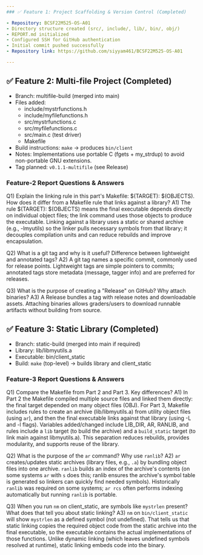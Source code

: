 ```yaml
---
### ✅ Feature 1: Project Scaffolding & Version Control (Completed)

- Repository: BCSF22M525-OS-A01
- Directory structure created (src/, include/, lib/, bin/, obj/)
- REPORT.md initialized
- Configured SSH for GitHub authentication
- Initial commit pushed successfully
- Repository link: https://github.com/siyyam461/BCSF22M525-OS-A01

---
```


## ✅ Feature 2: Multi-file Project (Completed)

- Branch: multifile-build (merged into main)
- Files added:
  - include/mystrfunctions.h
  - include/myfilefunctions.h
  - src/mystrfunctions.c
  - src/myfilefunctions.c
  - src/main.c (test driver)
  - Makefile
- Build instructions: `make` → produces `bin/client`
- Notes: Implementations use portable C (fgets + my_strdup) to avoid non-portable GNU extensions.
- Tag planned: `v0.1.1-multifile` (see Release)


### Feature-2 Report Questions & Answers

Q1) Explain the linking rule in this part's Makefile: $(TARGET): $(OBJECTS). How does it differ from a Makefile rule that links against a library?
A1) The rule $(TARGET): $(OBJECTS) means the final executable depends directly on individual object files; the link command uses those objects to produce the executable. Linking against a library uses a static or shared archive (e.g., -lmyutils) so the linker pulls necessary symbols from that library; it decouples compilation units and can reduce rebuilds and improve encapsulation.

Q2) What is a git tag and why is it useful? Difference between lightweight and annotated tags?
A2) A git tag names a specific commit, commonly used for release points. Lightweight tags are simple pointers to commits; annotated tags store metadata (message, tagger info) and are preferred for releases.

Q3) What is the purpose of creating a "Release" on GitHub? Why attach binaries?
A3) A Release bundles a tag with release notes and downloadable assets. Attaching binaries allows graders/users to download runnable artifacts without building from source.


## ✅ Feature 3: Static Library (Completed)

- Branch: static-build (merged into main if required)
- Library: lib/libmyutils.a
- Executable: bin/client_static
- Build: `make` (top-level) -> builds library and client_static

### Feature-3 Report Questions & Answers

Q1) Compare the Makefile from Part 2 and Part 3. Key differences?
A1) In Part 2 the Makefile compiled multiple source files and linked them directly: the final target depended on many object files (OBJ). For Part 3, Makefile includes rules to create an archive (lib/libmyutils.a) from utility object files (using `ar`), and then the final executable links against that library (using -L and -l flags). Variables added/changed include LIB_DIR, AR, RANLIB, and rules include a `lib` target (to build the archive) and a `build_static` target (to link main against libmyutils.a). This separation reduces rebuilds, provides modularity, and supports reuse of the library.

Q2) What is the purpose of the `ar` command? Why use `ranlib`?
A2) `ar` creates/updates static archives (library files, e.g., `.a`) by bundling object files into one archive. `ranlib` builds an index of the archive's contents (on some systems `ar` with `s` does this; ranlib ensures the archive's symbol table is generated so linkers can quickly find needed symbols). Historically `ranlib` was required on some systems; `ar rcs` often performs indexing automatically but running `ranlib` is portable.

Q3) When you run `nm` on client_static, are symbols like `mystrlen` present? What does that tell you about static linking?
A3) `nm` on `bin/client_static` will show `mystrlen` as a defined symbol (not undefined). That tells us that static linking copies the required object code from the static archive into the final executable, so the executable contains the actual implementations of those functions. Unlike dynamic linking (which leaves undefined symbols resolved at runtime), static linking embeds code into the binary.

